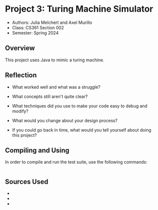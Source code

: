 # Project 3: Turing Machine Simulator

* Authors: Julia Melchert and Axel Murillo
* Class: CS361 Section 002
* Semester: Spring 2024

## Overview

This project uses Java to mimic a turing machine.

## Reflection

* What worked well and what was a struggle?

* What concepts still aren't quite clear?

* What techniques did you use to make your code easy to debug and modify?

* What would you change about your design process?

* If you could go back in time, what would you tell yourself about doing this project?


## Compiling and Using

In order to compile and run the test suite, use the following commands:
```

```

## Sources Used

* 
* 
* 
